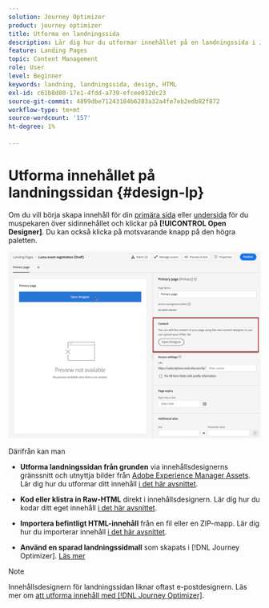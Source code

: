 ```yaml
---
solution: Journey Optimizer
product: journey optimizer
title: Utforma en landningssida
description: Lär dig hur du utformar innehållet på en landningssida i Journey Optimizer
feature: Landing Pages
topic: Content Management
role: User
level: Beginner
keywords: landning, landningssida, design, HTML
exl-id: c61b8d80-17e1-4fdd-a739-efcee032dc23
source-git-commit: 4899dbe71243184b6283a32a4fe7eb2edb82f872
workflow-type: tm+mt
source-wordcount: '157'
ht-degree: 1%

---
```


# Utforma innehållet på landningssidan {#design-lp}

Om du vill börja skapa innehåll för din [primära sida](create-lp.md#configure-primary-page) eller [undersida](create-lp.md#configure-subpages) för du muspekaren över sidinnehållet och klickar på **[!UICONTROL Open Designer]**. Du kan också klicka på motsvarande knapp på den högra paletten.

![](assets/lp_open-designer.png)

Därifrån kan man

* **Utforma landningssidan från grunden** via innehållsdesignerns gränssnitt och utnyttja bilder från [Adobe Experience Manager Assets](../content-management/assets.md). Lär dig hur du utformar ditt innehåll <!--or use built-in templates--> [i det här avsnittet](../email/content-from-scratch.md).

* **Kod eller klistra in Raw-HTML** direkt i innehållsdesignern. Lär dig hur du kodar ditt eget innehåll [i det här avsnittet](../email/code-content.md).

* **Importera befintligt HTML-innehåll** från en fil eller en ZIP-mapp. Lär dig hur du importerar innehåll [ i det här avsnittet](../email/existing-content.md).

* **Använd en sparad landningssidmall** som skapats i [!DNL Journey Optimizer]. [Läs mer](lp-templates.md)

>[!NOTE]
>
>Innehållsdesignern för landningssidan liknar oftast e-postdesignern. Läs mer om [att utforma innehåll med  [!DNL Journey Optimizer]](../email/get-started-email-design.md).
